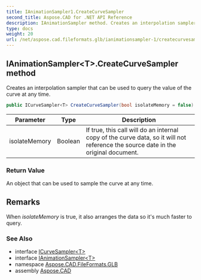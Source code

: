 ```yaml
---
title: IAnimationSampler1.CreateCurveSampler
second_title: Aspose.CAD for .NET API Reference
description: IAnimationSampler method. Creates an interpolation sampler that can be used to query the value of the curve at any time
type: docs
weight: 20
url: /net/aspose.cad.fileformats.glb/ianimationsampler-1/createcurvesampler/
---
```

## IAnimationSampler&lt;T&gt;.CreateCurveSampler method

Creates an interpolation sampler that can be used to query the value of the curve at any time.

```csharp
public ICurveSampler<T> CreateCurveSampler(bool isolateMemory = false)
```

| Parameter | Type | Description |
| --- | --- | --- |
| isolateMemory | Boolean | If true, this call will do an internal copy of the curve data, so it will not reference the source date in the original document. |

### Return Value

An object that can be used to sample the curve at any time.

## Remarks

When *isolateMemory* is true, it also arranges the data so it's much faster to query.

### See Also

* interface [ICurveSampler&lt;T&gt;](../../../aspose.cad.fileformats.glb.animations/icurvesampler-1/)
* interface [IAnimationSampler&lt;T&gt;](../)
* namespace [Aspose.CAD.FileFormats.GLB](../../ianimationsampler-1/)
* assembly [Aspose.CAD](../../../)


